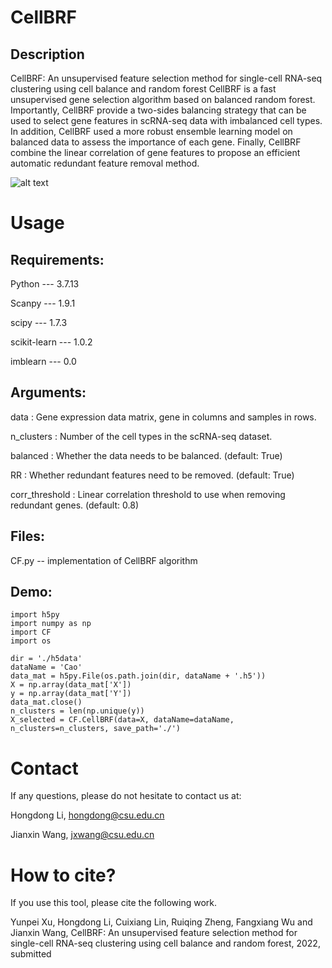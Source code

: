 # CellBRF
## Description
CellBRF: An unsupervised feature selection method for single-cell RNA-seq clustering using cell balance and random forest
CellBRF is a fast unsupervised gene selection algorithm based on balanced random forest. Importantly, CellBRF provide a two-sides balancing strategy that can be used to select gene features in scRNA-seq data with imbalanced cell types. In addition, CellBRF used a more robust ensemble learning model on balanced data to assess the importance of each gene. Finally, CellBRF combine the linear correlation of gene features to propose an efficient automatic redundant feature removal method.

![alt text](https://github.com/xuyp-csu/CellBRF/blob/main/Fig1.workflow.png?raw=True)

# Usage
## Requirements:

Python --- 3.7.13

Scanpy --- 1.9.1

scipy --- 1.7.3

scikit-learn --- 1.0.2

imblearn --- 0.0

## Arguments:

data : Gene expression data matrix, gene in columns and samples in rows.

n_clusters : Number of the cell types in the scRNA-seq dataset.

balanced : Whether the data needs to be balanced. (default: True)

RR : Whether redundant features need to be removed. (default: True)

corr_threshold : Linear correlation threshold to use when removing redundant genes. (default: 0.8)

## Files:
CF.py -- implementation of CellBRF algorithm

## Demo:
```
import h5py
import numpy as np
import CF
import os

dir = './h5data'
dataName = 'Cao'
data_mat = h5py.File(os.path.join(dir, dataName + '.h5'))
X = np.array(data_mat['X'])
y = np.array(data_mat['Y'])
data_mat.close()
n_clusters = len(np.unique(y))
X_selected = CF.CellBRF(data=X, dataName=dataName, n_clusters=n_clusters, save_path='./')
```

# Contact
If any questions, please do not hesitate to contact us at: 

Hongdong Li, hongdong@csu.edu.cn

Jianxin Wang, jxwang@csu.edu.cn

# How to cite?
If you use this tool, please cite the following work.

Yunpei Xu, Hongdong Li, Cuixiang Lin, Ruiqing Zheng, Fangxiang Wu and Jianxin Wang, CellBRF: An unsupervised feature selection method for single-cell RNA-seq clustering using cell balance and random forest, 2022, submitted  
